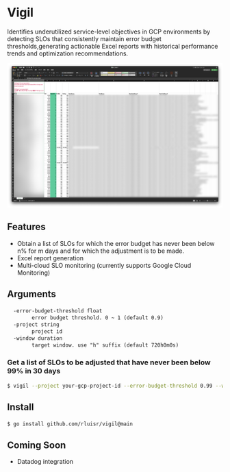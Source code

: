 Vigil
=====

Identifies underutilized service-level objectives in GCP environments by detecting SLOs that consistently maintain error budget thresholds,generating actionable Excel reports with historical performance trends and optimization recommendations.

![screenshot](./assets/excel.png)

## Features
- Obtain a list of SLOs for which the error budget has never been below n% for m days and for which the adjustment is to be made.
- Excel report generation
- Multi-cloud SLO monitoring (currently supports Google Cloud Monitoring)

## Arguments
```
  -error-budget-threshold float
        error budget threshold. 0 ~ 1 (default 0.9)
  -project string
        project id
  -window duration
        target window. use "h" suffix (default 720h0m0s)
```

### Get a list of SLOs to be adjusted that have never been below 99% in 30 days
```bash
$ vigil --project your-gcp-project-id --error-budget-threshold 0.99 --window 720h
```

## Install
```bash
$ go install github.com/rluisr/vigil@main
```

## Coming Soon
- Datadog integration
